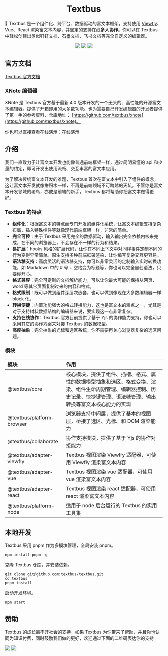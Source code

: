 <h1 align="center">Textbus</h1>

🚀 Textbus 是一个组件化、跨平台、数据驱动的富文本框架，支持使用 [Viewfly](https://github.com/viewfly/viewfly)、Vue、React 渲染富文本内容，并坚定的支持在线**多人协作**。你可以在 Textbus 中轻松创建出类似钉钉文档、石墨文档、飞书文档等完全自定义的编辑器。

<p align="center">
  <img src="https://img.shields.io/badge/build-passing-green">
  <img src="https://img.shields.io/npm/v/%40textbus%2Fcore">
  <img src="https://img.shields.io/npm/dm/%40textbus/core">
</p>

## 官方文档

[Textbus 官方文档](https://textbus.io)

### XNote 编辑器

XNote 是 Textbus 官方基于最新 4.0 版本开发的一个无头的、高性能的开源富文本编辑器。提供了开箱即用的大多数功能。也为需要自己开发编辑器的开发者提供了第一手的参考资料，仓库地址： [https://github.com/textbus/xnote](https://github.com/textbus/xnote)。

你也可以直接查看在线演示：[在线演示](https://textbus.io/playground)

介绍
-------------------------------------------------------------

我们一直致力于让富文本开发也能像普通前端框架一样，通过简明易懂的 api 和少量的约定，即可开发出使用流畅、交互丰富的富文本应用。

为了解决传统富文本开发的难题，Textbus 首次在富文本中引入了组件的概念，这让富文本开发就像拼积木一样，不再是前端领域不可跨越的天坑。不管你是富文本开发领域的老鸟，亦或是前端的新手，Textbus 都将帮助你把富文本做得更好。

### Textbus 的特点

+  **组件化**：根据富文本的特点而专门开发的组件化系统，让富文本编辑支持复杂布局，插入特殊控件等就像现代前端框架一样，非常的简单。
+ **完全可控**：由于 Textbus 采用完全的数据驱动，输入输出完全依赖内核来完成，在不同的浏览器上，不会存在不一样的行为和结果。
+ **易扩展**：hooks 风格的扩展代码，让你在不同上下文中对同样事件定制不同的行为变得异常简单。原生支持多种前端框架渲染，让你编写复杂交互更容易。
+ **语法糖支持**：高度灵活的语法糖支持，你可以非常灵活的定制输入实时转换功能，如 Markdown 中的 # 号 + 空格变为标题等，你也可以完全自创语法，只要你开心。
+ **格式兼容**：完全可定制的文档解析能力，可以让你最大可能的保持从网页、word 等其它页面复制过来的内容和格式。
+ **格式限制**：既可以做到组件深层次嵌套，也可以做到像现在大多数编辑器一样 block 化。
+ **转换便捷**：内置功能强大的格式转换能力，这也是富文本的难点之一，尤其是对于支持树状数据结构的编辑器来说，要实现这一点非常复杂。
+ **支持在线协作**：Textbus 官方目前提供了基于 Yjs 的协作能力支持，你也可以采用其它的协作方案来对接 Textbus 的数据模型。
+ **高度抽象**：完全抽象的光标和选区系统，你不需要再关心浏览器复杂的选区问题。


### 模块

| 模块                        | 作用                                                                                    |
|:--------------------------|:--------------------------------------------------------------------------------------|
| @textbus/core             | 核心模块，提供了组件、插槽、格式、属性的数据模型抽象和选区、格式变换、渲染、组件生命周期管理、编辑器控制、历史记录、快捷键管理、语法糖管理、输出转换等富文本核心能力的实现 |
| @textbus/platform-browser | 浏览器支持中间层，提供了基本的视图层，桥接了选区、光标、和 DOM 渲染能力                                                |
| @textbus/collaborate      | 协作支持模块，提供了基于 Yjs 的协作对接能力                                                              |
| @textbus/adapter-viewfly  | Textbus 视图渲染 Viewlfy 适配器，可使用 Viewfly 渲染富文本内容                                          |
| @textbus/adapter-vue      | Textbus 视图渲染 vue 适配器，可使用 vue 渲染富文本内容                                                  |
| @textbus/adapter-react    | Textbus 视图渲染 react 适配器，可使用 react 渲染富文本内容                                              |
| @textbus/platform-node    | 适用于 node 后台运行的 Textbus 的实用工具集                                                         |


## 本地开发

Textbus 采用 pnpm 作为多模块管理，全局安装 pnpm。

```
npm install pnpm -g
```

克隆 Textbus 仓库，并安装依赖。

```
git clone git@github.com:textbus/textbus.git
cd textbus
pnpm install
```

启动开发环境。

```
npm start
```

## 赞助

Textbus 的成长离不开社会的支持，如果 Textbus 为你带来了帮助，并且你也认同为知识付费，同时鼓励我们做的更好，欢迎通过下面的二维码表达你的支持

![](./_source/wx.jpg) ![](./_source/alipay.jpg)
